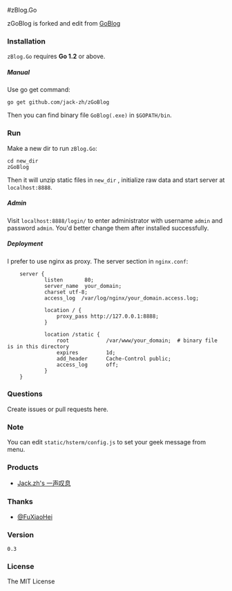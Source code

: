 #zBlog.Go

zGoBlog is forked and edit from [GoBlog](https://github.com/fuxiaohei/GoBlog)

### Installation

`zBlog.Go` requires **Go 1.2** or above.

##### Manual

Use go get command:

    go get github.com/jack-zh/zGoBlog

Then you can find binary file `GoBlog(.exe)` in `$GOPATH/bin`.

### Run

Make a new dir to run `zBlog.Go`:

    cd new_dir
    zGoBlog

Then it will unzip static files in `new_dir` , initialize raw data and start server at `localhost:8888`.

##### Admin

Visit `localhost:8888/login/` to enter administrator with username `admin` and password `admin`. You'd better change them after installed successfully.

##### Deployment

I prefer to use nginx as proxy. The server section in `nginx.conf`:

        server {
                listen       80;
                server_name  your_domain;
                charset utf-8;
                access_log  /var/log/nginx/your_domain.access.log;

                location / {
                    proxy_pass http://127.0.0.1:8888;
                }

                location /static {
                    root            /var/www/your_domain;  # binary file is in this directory
                    expires         1d;
                    add_header      Cache-Control public;
                    access_log      off;
                }
        }

### Questions

Create issues or pull requests here.

### Note

You can edit `static/hsterm/config.js` to set your geek message from menu.

### Products

* [Jack.zh's 一声叹息](http://link-pub.cn)

### Thanks

* [@FuXiaoHei](https://github.com/fuxiaohei)

### Version
    0.3

### License

The MIT License
